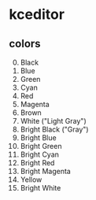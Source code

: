 # kceditor

## colors
0. Black
1. Blue
2. Green
3. Cyan
4. Red
5. Magenta
6. Brown
7. White ("Light Gray")
8. Bright Black ("Gray")
9. Bright Blue
10. Bright Green
11. Bright Cyan
12. Bright Red
13. Bright Magenta
14. Yellow
15. Bright White 